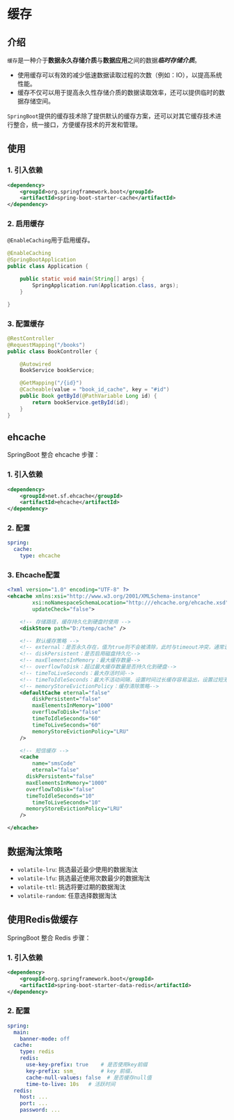 # 缓存

## 介绍

`缓存`是一种介于**数据永久存储介质**与**数据应用**之间的数据***临时存储介质***。

+ 使用缓存可以有效的减少低速数据读取过程的次数（例如：IO），以提高系统性能。
+ 缓存不仅可以用于提高永久性存储介质的数据读取效率，还可以提供临时的数据存储空间。

`SpringBoot`提供的缓存技术除了提供默认的缓存方案，还可以对其它缓存技术进行整合，统一接口，方便缓存技术的开发和管理。

## 使用

### 1. 引入依赖
```xml
<dependency>
    <groupId>org.springframework.boot</groupId>
    <artifactId>spring-boot-starter-cache</artifactId>
</dependency>
```

### 2. 启用缓存
`@EnableCaching`用于启用缓存。

```java
@EnableCaching
@SpringBootApplication
public class Application {

    public static void main(String[] args) {
        SpringApplication.run(Application.class, args);
    }

}

```

### 3. 配置缓存
```java
@RestController
@RequestMapping("/books")
public class BookController {

    @Autowired
    BookService bookService;

    @GetMapping("/{id}")
    @Cacheable(value = "book_id_cache", key = "#id")
    public Book getById(@PathVariable Long id) {
        return bookService.getById(id);
    }
}
```

## ehcache

SpringBoot 整合 ehcache 步骤：

### 1. 引入依赖
```xml
<dependency>
    <groupId>net.sf.ehcache</groupId>
    <artifactId>ehcache</artifactId>
</dependency>
```

### 2. 配置
```yaml
spring:
  cache:
    type: ehcache
```

### 3. Ehcache配置
```xml
<?xml version="1.0" encoding="UTF-8" ?>
<ehcache xmlns:xsi="http://www.w3.org/2001/XMLSchema-instance"
        xsi:noNamespaceSchemaLocation="http:///ehcache.org/ehcache.xsd"
        updateCheck="false">

    <!-- 存储路径，缓存持久化到硬盘时使用 -->
    <diskStore path="D:/temp/cache" />

    <!-- 默认缓存策略 -->
    <!-- external：是否永久存在，值为true则不会被清除，此时与timeout冲突，通常设置为false-->
    <!-- diskPersistent：是否启用磁盘持久化-->
    <!-- maxElementsInMemory：最大缓存数量-->
    <!-- overflowToDisk：超过最大缓存数量是否持久化到硬盘-->
    <!-- timeToLiveSeconds：最大存活时间-->
    <!-- timeToIdleSeconds：最大不活动间隔，设置时间过长缓存容易溢出，设置过短无效果，可用于记录时效性数据，例如验证码-->
    <!-- memoryStoreEvictionPolicy：缓存清除策略-->
    <defaultCache eternal="false"
        diskPersistent="false"
        maxElementsInMemory="1000"
        overflowToDisk="false"
        timeToIdleSeconds="60"
        timeToLiveSeconds="60"
        memoryStoreEvictionPolicy="LRU"
    />

    <!-- 短信缓存 -->
    <cache
        name="smsCode"
        eternal="false"
      diskPersistent="false"
      maxElementsInMemory="1000"
      overflowToDisk="false"
      timeToIdleSeconds="10"
        timeToLiveSeconds="10"
      memoryStoreEvictionPolicy="LRU"
    />

</ehcache>
```

## 数据淘汰策略

+ `volatile-lru`: 挑选最近最少使用的数据淘汰
+ `volatile-lfu`: 挑选最近使用次数最少的数据淘汰
+ `volatile-ttl`: 挑选将要过期的数据淘汰
+ `volatile-random`: 任意选择数据淘汰


## 使用Redis做缓存

SpringBoot 整合 Redis 步骤：

### 1. 引入依赖
```xml
<dependency>
    <groupId>org.springframework.boot</groupId>
    <artifactId>spring-boot-starter-data-redis</artifactId>
</dependency>
```

### 2. 配置
```yaml
spring:
  main:
    banner-mode: off
  cache:
    type: redis
    redis:
      use-key-prefix: true    # 是否使用key前缀
      key-prefix: ssm_        # key 前缀，
      cache-null-values: false  # 是否缓存null值
      time-to-live: 10s   # 活跃时间
  redis:
    host: ...
    port: ...
    password: ...
```
